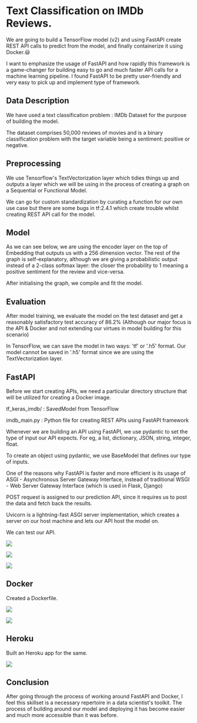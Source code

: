 # Text Classification on IMDb Reviews.

We are going to build a TensorFlow model (v2) and using FastAPI create REST API calls to predict from the model, and finally containerize it using Docker.😃

I want to emphasize the usage of FastAPI and how rapidly this framework is a game-changer for building easy to go and much faster API calls for a machine learning pipeline.
I found FastAPI to be pretty user-friendly and very easy to pick up and implement type of framework.

## Data Description
We have used a text classification problem : IMDb Dataset for the purpose of building the model.

The dataset comprises 50,000 reviews of movies and is a binary classification problem with the target variable being a sentiment: positive or negative.

## Preprocessing
We use Tensorflow's TextVectorization layer which tidies things up and outputs a layer which we will be using in the process of creating a graph on a Sequential or Functional Model.

We can go for custom standardization by curating a function for our own use case but there are some bugs in tf:2.4.1 which create trouble whilst creating REST API call for the model.


## Model
As we can see below, we are using the encoder layer on the top of Embedding that outputs us with a 256 dimension vector.
The rest of the graph is self-explanatory, although we are giving a probabilistic output instead of a 2-class softmax layer: the closer the probability to 1 meaning a positive sentiment for the review and vice-versa.

After initialising the graph, we compile and fit the model.

## Evaluation

After model training, we evaluate the model on the test dataset and get a reasonably satisfactory test accuracy of 86.2%
(Although our major focus is the API & Docker and not extending our virtues in model building for this scenario)

In TensorFlow, we can save the model in two ways: 'tf' or '.h5' format. Our model cannot be saved in '.h5' format since we are using the TextVectorization layer.

## FastAPI
Before we start creating APIs, we need a particular directory structure that will be utilized for creating a Docker image.

tf_keras_imdb/ : SavedModel from TensorFlow

imdb_main.py : Python file for creating REST APIs using FastAPI framework

Whenever we are building an API using FastAPI, we use pydantic to set the type of input our API expects. For eg, a list, dictionary, JSON, string, integer, float.

To create an object using pydantic, we use BaseModel that defines our type of inputs.

One of the reasons why FastAPI is faster and more efficient is its usage of ASGI - Asynchronous Server Gateway Interface, instead of traditional WSGI - Web Server Gateway Interface (which is used in Flask, Django)

POST request is assigned to our prediction API, since it requires us to post the data and fetch back the results.

Uvicorn is a lightning-fast ASGI server implementation, which creates a server on our host machine and lets our API host the model on.

We can test our API.

![](https://github.com/rushabhrumde/IMDb_Reviews_TextClassifier/blob/main/Output%20Screenshots/FASTAPI_App_Home.png)

![](https://github.com/rushabhrumde/IMDb_Reviews_TextClassifier/blob/main/Output%20Screenshots/FASTAPI_App_Test.png)

![](https://github.com/rushabhrumde/IMDb_Reviews_TextClassifier/blob/main/Output%20Screenshots/FASTAPI_App_Pred.png)

## Docker
Created a Dockerfile.

![](https://github.com/rushabhrumde/IMDb_Reviews_TextClassifier/blob/main/Output%20Screenshots/Docker_Build.png)

![](https://github.com/rushabhrumde/IMDb_Reviews_TextClassifier/blob/main/Output%20Screenshots/Docker_Run.png)

## Heroku
Built an Heroku app for the same.

![](https://github.com/rushabhrumde/IMDb_Reviews_TextClassifier/blob/main/Output%20Screenshots/Heroku_Build.png)

## Conclusion
After going through the process of working around FastAPI and Docker, I feel this skillset is a necessary repertoire in a data scientist's toolkit. The process of building around our model and deploying it has become easier and much more accessible than it was before.
